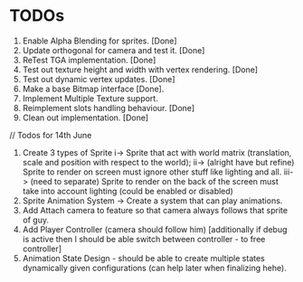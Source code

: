 ﻿# TODOs

1. Enable Alpha Blending for sprites. [Done]
2. Update orthogonal for camera and test it. [Done]
3. ReTest TGA implementation. [Done]
4. Test out texture height and width with vertex rendering. [Done]
5. Test out dynamic vertex updates. [Done]
6. Make a base Bitmap interface [Done]. 
7. Implement Multiple Texture support.
8. Reimplement slots handling behaviour. [Done]
9. Clean out implementation. [Done]


// Todos for 14th June

1. Create 3 types of Sprite
	i-> Sprite that act with world matrix (translation, scale and position with respect to the world);
    ii-> (alright have but refine) Sprite to render on screen must ignore other stuff like lighting and all.
    iii-> (need to separate) Sprite to render on the back of the screen must take into account lighting (could be enabled or disabled)
2. Sprite Animation System -> Create a system that can play animations.
3. Add Attach camera to feature so that camera always follows that sprite of guy.
4. Add Player Controller (camera should follow him) [additionally if debug is active then I should be able switch between controller - to free controller]
5. Animation State Design - should be able to create multiple states dynamically given configurations (can help later when finalizing hehe).
